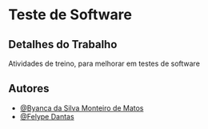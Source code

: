 # Teste de Software

## Detalhes do Trabalho 
Atividades de treino, para melhorar em testes de software
## Autores
- [@Byanca da Silva Monteiro de Matos](https://www.github.com/ByancaMatos01)
- [@Felype Dantas]((https://github.com/FelypeDantas)https://github.com/FelypeDantas)

